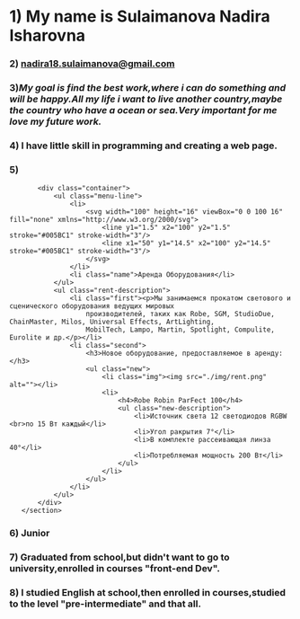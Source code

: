 # 1) My name is Sulaimanova Nadira Isharovna 
### 2) **nadira18.sulaimanova@gmail.com**
### 3)*My goal is find the best work,where i can do something and will be happy.All my life i want to live another country,maybe the country who have a ocean or sea.Very important for me love my future work.*
### 4) I have little skill in programming and creating a web page.
### 5) <section class="rent">
           <div class="container">
               <ul class="menu-line">
                   <li>
                       <svg width="100" height="16" viewBox="0 0 100 16" fill="none" xmlns="http://www.w3.org/2000/svg">
                           <line y1="1.5" x2="100" y2="1.5" stroke="#005BC1" stroke-width="3"/>
                           <line x1="50" y1="14.5" x2="100" y2="14.5" stroke="#005BC1" stroke-width="3"/>
                       </svg>
                   </li>
                   <li class="name">Аренда Оборудования</li>
               </ul>
               <ul class="rent-description">
                   <li class="first"><p>Мы занимаемся прокатом светового и сценического оборудования ведущих мировых
                       производителей, таких как Robe, SGM, StudioDue, ChainMaster, Milos, Universal Effects, ArtLighting,
                       MobilTech, Lampo, Martin, Spotlight, Compulite, Eurolite и др.</p></li>
                   <li class="second">
                       <h3>Новое оборудование, предоставляемое в аренду:</h3>
                       <ul class="new">
                           <li class="img"><img src="./img/rent.png" alt=""></li>
                           <li>
                               <h4>Robe Robin ParFect 100</h4>
                               <ul class="new-description">
                                   <li>Источник света 12 светодиодов RGBW <br>по 15 Вт каждый</li>
                                   <li>Угол ракрытия 7°</li>
                                   <li>В комплекте рассеивающая линза 40°</li>
                                   <li>Потребляемая мощность 200 Вт</li>
                               </ul>
                           </li>
                       </ul>
                   </li>
               </ul>
           </div>
       </section>
 ### 6) Junior
### 7) Graduated from school,but didn't want to go to university,enrolled in courses "front-end Dev".
### 8) I studied English at school,then enrolled in courses,studied to the level "pre-intermediate" and that all.